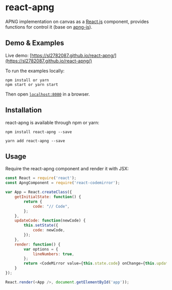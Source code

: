 # react-apng
APNG implementation on canvas as a [React.js](http://facebook.github.io/react) component, provides functions for control it (base on [apng-js](https://github.com/davidmz/apng-js)).

## Demo & Examples

Live demo: [https://sl2782087.github.io/react-apng/](https://sl2782087.github.io/react-apng/)

To run the examples locally:

```
npm install or yarn
npm start or yarn start
```

Then open [`localhost:8080`](http://localhost:8080) in a browser.


## Installation

react-apng is available through npm or yarn:

```
npm install react-apng --save
```
```
yarn add react-apng --save
```
## Usage

Require the react-apng component and render it with JSX:
```javascript
const React = require('react');
const ApngComponent = require('react-codemirror');

var App = React.createClass({
	getInitialState: function() {
		return {
			code: "// Code",
		};
	},
	updateCode: function(newCode) {
		this.setState({
			code: newCode,
		});
	},
	render: function() {
		var options = {
			lineNumbers: true,
		};
		return <CodeMirror value={this.state.code} onChange={this.updateCode} options={options} />
	}
});

React.render(<App />, document.getElementById('app'));
```

